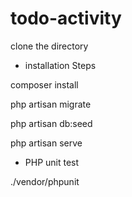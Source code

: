 # todo-activity

clone the directory

- installation Steps

composer install

php artisan migrate

php artisan db:seed

php artisan serve

- PHP unit test

./vendor/phpunit
